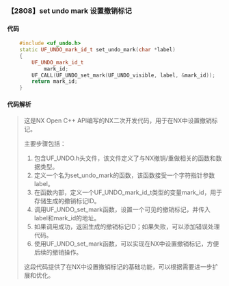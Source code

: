 ### 【2808】set undo mark 设置撤销标记

#### 代码

```cpp
    #include <uf_undo.h>  
    static UF_UNDO_mark_id_t set_undo_mark(char *label)  
    {  
        UF_UNDO_mark_id_t  
            mark_id;  
        UF_CALL(UF_UNDO_set_mark(UF_UNDO_visible, label, &mark_id));  
        return mark_id;  
    }

```

#### 代码解析

> 这是NX Open C++ API编写的NX二次开发代码，用于在NX中设置撤销标记。
>
> 主要步骤包括：
>
> 1. 包含UF_UNDO.h头文件，该文件定义了与NX撤销/重做相关的函数和数据类型。
> 2. 定义一个名为set_undo_mark的函数，该函数接受一个字符指针参数label。
> 3. 在函数内部，定义一个UF_UNDO_mark_id_t类型的变量mark_id，用于存储生成的撤销标记ID。
> 4. 调用UF_UNDO_set_mark函数，设置一个可见的撤销标记，并传入label和mark_id的地址。
> 5. 如果调用成功，返回生成的撤销标记ID；如果失败，可以添加错误处理代码。
> 6. 使用UF_UNDO_set_mark函数，可以实现在NX中设置撤销标记，方便后续的撤销操作。
>
> 这段代码提供了在NX中设置撤销标记的基础功能，可以根据需要进一步扩展和优化。
>
